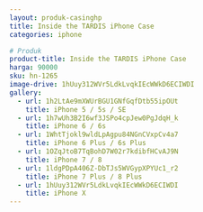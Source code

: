 ```yaml
---
layout: produk-casinghp
title: Inside the TARDIS iPhone Case
categories: iphone

# Produk
product-title: Inside the TARDIS iPhone Case
harga: 90000
sku: hn-1265
image-drive: 1hUuy312WVr5LdkLvqkIEcWWkD6ECIWDI
gallery:
  - url: 1h2LtAe9mXWUrBGU1GNfGqfDtb55ipOUt
    title: iPhone 5 / 5s / SE
  - url: 1h7wUh3B2I6wf3JSPo4cpJew0PgJdqH_k
    title: iPhone 6 / 6s
  - url: 1WhtTjokl9wldLpAgpu84NGnCVxpCv4a7
    title: iPhone 6 Plus / 6s Plus
  - url: 1OZqJtoB7TqBohD7W02r7kdibfHCvAJ9N
    title: iPhone 7 / 8
  - url: 1ldgPDpA406Z-DbTJs5WVGypXPYUc1_r2
    title: iPhone 7 Plus / 8 Plus
  - url: 1hUuy312WVr5LdkLvqkIEcWWkD6ECIWDI
    title: iPhone X
---
```

